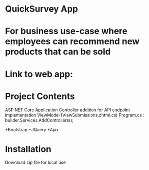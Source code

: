# QuickSurvey App

# For business use-case where employees can recommend new products that can be sold

# Link to web app:

# Project Contents
ASP.NET Core Application 
Controller addition for API endpoint implementation
ViewModel (ViewSubmissions.chtml.cs)
Program.cs :  builder.Services.AddControllers();

*Bootstrap
*JQuery
*Ajax


# Installation
Download zip file for local use

